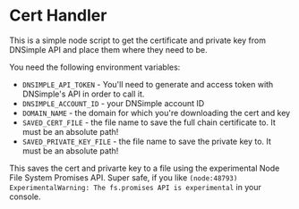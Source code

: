 # Cert Handler

This is a simple node script to get the certificate and private key from DNSimple API and place them where they need to be.

You need the following environment variables:

* `DNSIMPLE_API_TOKEN` - You'll need to generate and access token with DNSimple's API in order to call it.
* `DNSIMPLE_ACCOUNT_ID` - your DNSimple account ID
* `DOMAIN_NAME` - the domain for which you're downloading the cert and key
* `SAVED_CERT_FILE` - the file name to save the full chain certificate to. It must be an absolute path!
* `SAVED_PRIVATE_KEY_FILE` - the file name to save the private key to. It must be an absolute path!

This saves the cert and privarte key to a file using the experimental Node File System Promises API. Super safe, if you like `(node:48793) ExperimentalWarning: The fs.promises API is experimental` in your console.